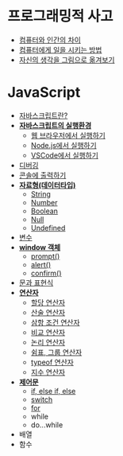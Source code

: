 # 프로그래밍적 사고
+ [컴퓨터와 인간의 차이](./JavaScript/flow/1.computer-and-human.md)
+ [컴퓨터에게 일을 시키는 방법](./JavaScript/flow/2.command-to-computer.md)
+ [자신의 생각을 그림으로 옮겨보기](./JavaScript/flow/3.flow-chart.md)

# JavaScript
+ [자바스크립트란?](./JavaScript/0.JavaScript.md)
+ [**자바스크립트의 실행환경**](./JavaScript/1.js-environment/0.intro.md)
  + [웹 브라우저에서 실행하기](./JavaScript/1.js-environment/1.browser-start.md)
  + [Node.js에서 실행하기](./JavaScript/1.js-environment/2.nodejs-start.md)
  + [VSCode에서 실행하기](./JavaScript/1.js-environment/3.vscode-start.md)
+ [디버깅](./JavaScript/2.debugging.md)
+ [콘솔에 출력하기](./JavaScript/3.console-log.md)
+ [**자료형(데이터타입)**](./JavaScript/4.data-type/0.intro.md)
  + [String](./JavaScript/4.data-type/1.string.md)
  + [Number](./JavaScript/4.data-type/2.number.md)
  + [Boolean](./JavaScript/4.data-type/3.boolean.md)
  + [Null](./JavaScript/4.data-type/4.null.md)
  + [Undefined](./JavaScript/4.data-type/5.undefined.md)
+ [변수](./JavaScript/5.variable.md)
+ [**window 객체**](./JavaScript/6.window/0.intro.md)
  + [prompt()](./JavaScript/6.window/0.intro.md)
  + [alert()](./JavaScript/6.window/2.alert.md)
  + [confirm()](./JavaScript/6.window/3.confirm.md)
+ [문과 표현식](./JavaScript/8.statement-expression.md)
+ [**연산자**](./JavaScript/7.operator/0.intro.md)
  + [할당 연산자](./JavaScript/7.operator/1.equal.md)
  + [산술 연산자](./JavaScript/7.operator/2.normal.md)
  + [삼항 조건 연산자](./JavaScript/7.operator/3.ternary.md)
  + [비교 연산자](./JavaScript/7.operator/4.comparison.md)
  + [논리 연산자](./JavaScript/7.operator/5.logical.md)
  + [쉼표, 그룹 연산자](./JavaScript/7.operator/6.other.md)
  + [typeof 연산자](./JavaScript/7.operator/7.typeof.md)
  + [지수 연산자](./JavaScript/7.operator/8.expo.md)
+ [**제어문**](./JavaScript/9.flow-statement/0.intro.md)
  + [if, else if, else](./JavaScript/9.flow-statement/1.if.md)
  + [switch](./JavaScript/9.flow-statement/2.switch.md)
  + [for](./JavaScript/9.flow-statement/3.for.md)
  + while
  + do...while
+ 배열
+ 함수